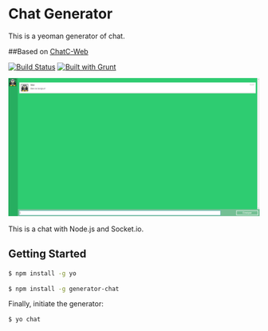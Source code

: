 # Chat Generator

This is a yeoman generator of chat.

##Based on [ChatC-Web](https://github.com/cedced19/ChatC-Web)

[![Build Status](https://travis-ci.org/cedced19/ChatC-Web.svg?branch=master)](https://travis-ci.org/cedced19/ChatC-Web)
[![Built with Grunt](https://cdn.gruntjs.com/builtwith.png)](http://gruntjs.com/)

![demo](https://raw.githubusercontent.com/cedced19/ChatC-Web/master/demo.png)

This is a chat with Node.js and Socket.io.

## Getting Started

```bash
$ npm install -g yo
```

```bash
$ npm install -g generator-chat
```

Finally, initiate the generator:

```bash
$ yo chat
```

